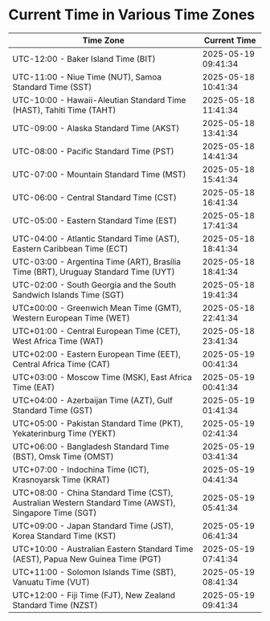 # Current Time in Various Time Zones

| Time Zone | Current Time |
|-----------|--------------|
| UTC-12:00 - Baker Island Time (BIT) | 2025-05-19 09:41:34 |
| UTC-11:00 - Niue Time (NUT), Samoa Standard Time (SST) | 2025-05-18 10:41:34 |
| UTC-10:00 - Hawaii-Aleutian Standard Time (HAST), Tahiti Time (TAHT) | 2025-05-18 11:41:34 |
| UTC-09:00 - Alaska Standard Time (AKST) | 2025-05-18 13:41:34 |
| UTC-08:00 - Pacific Standard Time (PST) | 2025-05-18 14:41:34 |
| UTC-07:00 - Mountain Standard Time (MST) | 2025-05-18 15:41:34 |
| UTC-06:00 - Central Standard Time (CST) | 2025-05-18 16:41:34 |
| UTC-05:00 - Eastern Standard Time (EST) | 2025-05-18 17:41:34 |
| UTC-04:00 - Atlantic Standard Time (AST), Eastern Caribbean Time (ECT) | 2025-05-18 18:41:34 |
| UTC-03:00 - Argentina Time (ART), Brasília Time (BRT), Uruguay Standard Time (UYT) | 2025-05-18 18:41:34 |
| UTC-02:00 - South Georgia and the South Sandwich Islands Time (SGT) | 2025-05-18 19:41:34 |
| UTC±00:00 - Greenwich Mean Time (GMT), Western European Time (WET) | 2025-05-18 22:41:34 |
| UTC+01:00 - Central European Time (CET), West Africa Time (WAT) | 2025-05-18 23:41:34 |
| UTC+02:00 - Eastern European Time (EET), Central Africa Time (CAT) | 2025-05-19 00:41:34 |
| UTC+03:00 - Moscow Time (MSK), East Africa Time (EAT) | 2025-05-19 00:41:34 |
| UTC+04:00 - Azerbaijan Time (AZT), Gulf Standard Time (GST) | 2025-05-19 01:41:34 |
| UTC+05:00 - Pakistan Standard Time (PKT), Yekaterinburg Time (YEKT) | 2025-05-19 02:41:34 |
| UTC+06:00 - Bangladesh Standard Time (BST), Omsk Time (OMST) | 2025-05-19 03:41:34 |
| UTC+07:00 - Indochina Time (ICT), Krasnoyarsk Time (KRAT) | 2025-05-19 04:41:34 |
| UTC+08:00 - China Standard Time (CST), Australian Western Standard Time (AWST), Singapore Time (SGT) | 2025-05-19 05:41:34 |
| UTC+09:00 - Japan Standard Time (JST), Korea Standard Time (KST) | 2025-05-19 06:41:34 |
| UTC+10:00 - Australian Eastern Standard Time (AEST), Papua New Guinea Time (PGT) | 2025-05-19 07:41:34 |
| UTC+11:00 - Solomon Islands Time (SBT), Vanuatu Time (VUT) | 2025-05-19 08:41:34 |
| UTC+12:00 - Fiji Time (FJT), New Zealand Standard Time (NZST) | 2025-05-19 09:41:34 |
